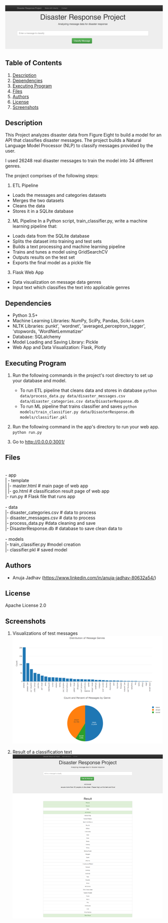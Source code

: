 ![header](header.png)


## Table of Contents
1. [Description](#description)
2. [Dependencies](#dependencies)
3. [Executing Program](#execution)
4. [Files](#files)
5. [Authors](#authors)
6. [License](#license)
7. [Screenshots](#screenshots)

<a name="descripton"></a>
## Description

This Project analyzes disaster data from Figure Eight to build a model for an API that classifies disaster messages. The project builds a Natural Language Model Processor (NLP) to classify messages provided by the user. 

I used 26248 real disaster messages to train the model into 34 different genres. 

The project comprises of the following steps:
1. ETL Pipeline
* Loads the messages and categories datasets
* Merges the two datasets
* Cleans the data
* Stores it in a SQLite database

2. ML Pipeline
In a Python script, train_classifier.py, write a machine learning pipeline that:
* Loads data from the SQLite database
* Splits the dataset into training and test sets
* Builds a text processing and machine learning pipeline
* Trains and tunes a model using GridSearchCV
* Outputs results on the test set
* Exports the final model as a pickle file

3. Flask Web App
* Data visualization on message data genres
* Input text which classifies the text into applicable genres

<a name="dependencies"></a>
## Dependencies

* Python 3.5+
* Machine Learning Libraries: NumPy, SciPy, Pandas, Sciki-Learn
* NLTK Libraries: punkt', 'wordnet', 'averaged_perceptron_tagger', 'stopwords, 'WordNetLemmatizer'
* Database: SQLalchemy
* Model Loading and Saving Library: Pickle
* Web App and Data Visualization: Flask, Plotly

<a name="execution"></a>
## Executing Program

1. Run the following commands in the project's root directory to set up your database and model.

    - To run ETL pipeline that cleans data and stores in database
        `python data/process_data.py data/disaster_messages.csv data/disaster_categories.csv data/DisasterResponse.db`
    - To run ML pipeline that trains classifier and saves
        `python models/train_classifier.py data/DisasterResponse.db models/classifier.pkl`

2. Run the following command in the app's directory to run your web app.
    `python run.py`

3. Go to http://0.0.0.0:3001/

<a name="files"></a>
## Files

<br>- app
<br>| - template
<br>| |- master.html  # main page of web app
<br>| |- go.html  # classification result page of web app
<br>|- run.py  # Flask file that runs app
<br>
<br>- data
<br>|- disaster_categories.csv  # data to process 
<br>|- disaster_messages.csv  # data to process
<br>|- process_data.py #data cleaning and save
<br>|- DisasterResponse.db   # database to save clean data to
<br>
<br>- models
<br>|- train_classifier.py #model creation
<br>|- classifier.pkl  # saved model 


<a name="authors"></a>
## Authors

* Anuja Jadhav (https://www.linkedin.com/in/anuja-jadhav-80632a54/)

<a name="license"></a>
## License
Apache License 2.0

<a name="screenshots"></a>
## Screenshots

1. Visualizations of test messages
![graphs](graphs.png)

2. Result of a classification text
![result](result.png)
